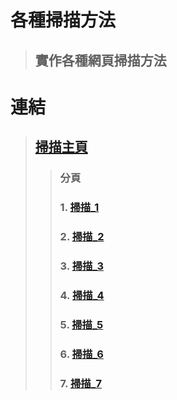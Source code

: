 # 各種掃描方法
>## 實作各種網頁掃描方法
# 連結
>## [掃描主頁](https://asuka2023.github.io/scanner/web)
>>### 分頁
>>### 1.  [掃描_1](https://asuka2023.github.io/scanner/scanner1.html)
>>### 2.  [掃描_2](https://asuka2023.github.io/scanner/scanner2.html)
>>### 3.  [掃描_3](https://asuka2023.github.io/scanner/scanner3.html)
>>### 4.  [掃描_4](https://asuka2023.github.io/scanner/scanner4.html)
>>### 5.  [掃描_5](https://asuka2023.github.io/scanner/scanner5.html)
>>### 6.  [掃描_6](https://asuka2023.github.io/scanner/scanner6.html)
>>### 7.  [掃描_7](https://asuka2023.github.io/scanner/scanner7.html)
